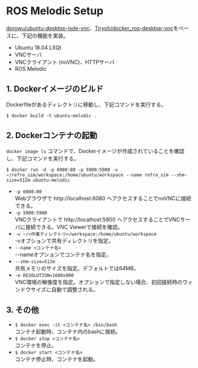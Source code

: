 # ROS Melodic Setup
[dorowu/ubuntu-desktop-lxde-vnc](https://hub.docker.com/r/dorowu/ubuntu-desktop-lxde-vnc/)、[Tiryoh/docker_ros-desktop-vnc](https://github.com/Tiryoh/docker-ros-desktop-vnc)をベースに、下記の機能を実装。
- Ubuntu 18.04 LXQt
- VNCサーバ
- VNCクライアント (noVNC)、HTTPサーバ
- ROS Melodic

## 1. Dockerイメージのビルド
Dockerfileがあるディレクトリに移動し、下記コマンドを実行する。
```
$ docker build -t ubuntu-melodic .
```

## 2. Dockerコンテナの起動
`docker image ls` コマンドで、Dockerイメージが作成されていることを確認し、下記コマンドを実行する。
```
$ docker run -d -p 6080:80 -p 5900:5900 -v ~/refro_sim/workspace:/home/ubuntu/workspace --name refro_sim --shm-size=512m ubuntu-melodic
```
- `-p 6080:80` <br>
  Webブラウザで http://localhost:6080 へアクセスすることでnoVNCに接続できる。<br>
- `-p 5900:5900` <br>
  VNCクライアントで http://localhost:5900 へアクセスすることでVNCサーバに接続できる。VNC Viewerで接続を確認。<br>
- `-v ~/<作業ディレクトリ>/workspace:/home/ubuntu/workspace` <br>
  -vオプションで共有ディレクトリを指定。
- `--name <コンテナ名>` <br>
  --nameオプションでコンテナ名を指定。
- `--shm-size=512m` <br>
  共有メモリのサイズを指定。デフォルトでは64MB。
- `-e RESOLUTION=1600x900` <br>
  VNC環境の解像度を指定。オプションで指定しない場合、初回接続時のウィンドウサイズに自動で調整される。

## 3. その他
- `$ docker exec -it <コンテナ名> /bin/bash` <br>
  コンテナ起動時、コンテナ内のbashに接続。
- `$ docker stop <コンテナ名>` <br>
  コンテナを停止。
- `$ docker start <コンテナ名>` <br>
  コンテナ停止時、コンテナを起動。
